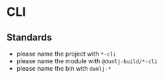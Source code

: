 # CLI

## Standards

- please name the project with `*-cli`
- please name the module with `@dumlj-build/*-cli`
- please name the bin with `dumlj-*`
